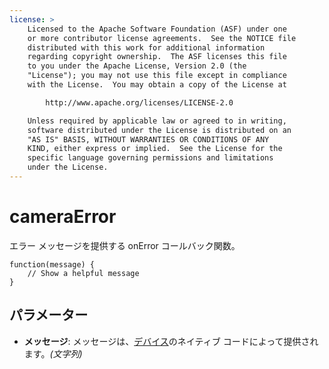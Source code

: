 ```yaml
---
license: >
    Licensed to the Apache Software Foundation (ASF) under one
    or more contributor license agreements.  See the NOTICE file
    distributed with this work for additional information
    regarding copyright ownership.  The ASF licenses this file
    to you under the Apache License, Version 2.0 (the
    "License"); you may not use this file except in compliance
    with the License.  You may obtain a copy of the License at

        http://www.apache.org/licenses/LICENSE-2.0

    Unless required by applicable law or agreed to in writing,
    software distributed under the License is distributed on an
    "AS IS" BASIS, WITHOUT WARRANTIES OR CONDITIONS OF ANY
    KIND, either express or implied.  See the License for the
    specific language governing permissions and limitations
    under the License.
---
```


# cameraError

エラー メッセージを提供する onError コールバック関数。

    function(message) {
        // Show a helpful message
    }
    

## パラメーター

*   **メッセージ**: メッセージは、<a href="../../device/device.html">デバイス</a>のネイティブ コードによって提供されます。*(文字列)*